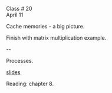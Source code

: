 <div class="lecture2">

<div class="column_date">
<p markdown="block">

Class # 20 <br>
April 11

</p>
</div>

<div class="column_materials">
<p markdown="block">

Cache memories -  a big picture.

Finish with matrix multiplication example.

--

Processes.

[slides](https://docs.google.com/presentation/d/1h7jwHuenCk9uCmY_Fornuy1_uuOId3rNSBP7lV5FAkY/present?token=AC4w5VgKClosBiAETr7kbhfZgiyyE-dvxg%3A1523387323535&includes_info_params=1#slide=id.g10f3b8246b_0_165)

</p>
</div>

<div class="column_assign">
<p markdown="block">

Reading: chapter 8.


</p>
</div>

</div>
